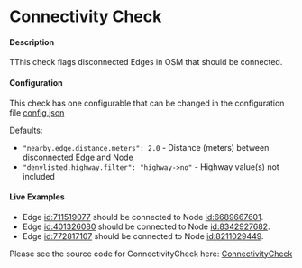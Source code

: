 # Connectivity Check

#### Description

TThis check flags disconnected Edges in OSM that should be connected. 

#### Configuration

This check has one configurable that can be changed in the configuration file [config.json](../../config/configuration.json)

Defaults:
- ```"nearby.edge.distance.meters": 2.0``` - Distance (meters) between disconnected Edge and Node
- ```"denylisted.highway.filter": "highway->no"``` - Highway value(s) not included

#### Live Examples

- Edge [id:711519077](https://www.openstreetmap.org/way/711519077) should be connected to Node [id:6689667601](https://www.openstreetmap.org/node/6689667601).
- Edge [id:401326080](https://www.openstreetmap.org/way/401326080) should be connected to Node [id:8342927682](https://www.openstreetmap.org/node/8342927682).
- Edge [id:772817107](https://www.openstreetmap.org/way/772817107) should be connected to Node [id:8211029449](https://www.openstreetmap.org/node/8211029449).


Please see the source code for ConnectivityCheck here: [ConnectivityCheck](../../src/main/java/org/openstreetmap/atlas/checks/validation/points/ConnectivityCheck.java)